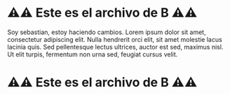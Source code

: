# ⚠️⚠️ Este es el archivo de **B** ⚠️⚠️
Soy sebastian, estoy haciendo cambios.
Lorem ipsum dolor sit amet, consectetur adipiscing elit.
Nulla hendrerit orci elit, sit amet molestie lacus lacinia quis.
Sed pellentesque lectus ultrices, auctor est sed, maximus nisl.
Ut elit turpis, fermentum non urna sed, feugiat cursus velit.

# ⚠️⚠️ Este es el archivo de **B** ⚠️⚠️
